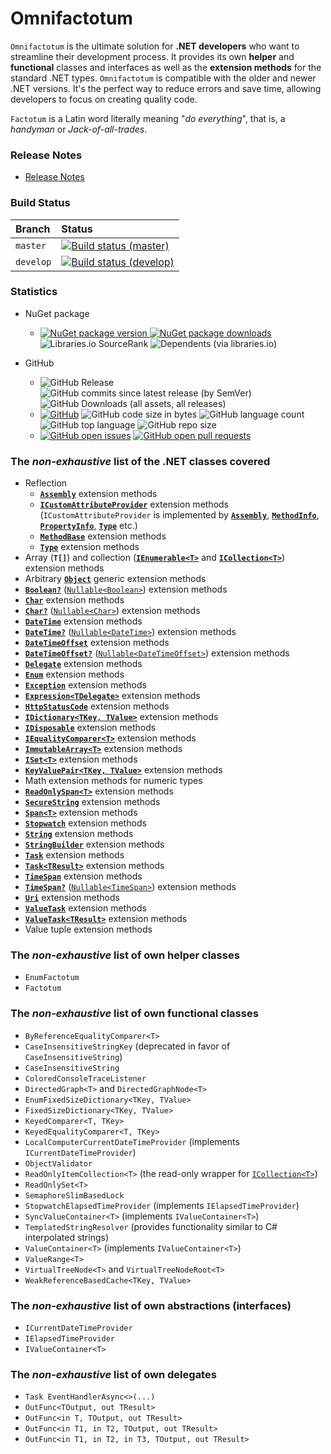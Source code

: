 ﻿# Omnifactotum

`Omnifactotum` is the ultimate solution for **.NET developers** who want to streamline their development process. It provides its own **helper** and **functional** classes and interfaces as well as the **extension methods** for the standard .NET types. `Omnifactotum` is compatible with the older and newer .NET versions. It's the perfect way to reduce errors and save time, allowing developers to focus on creating quality code.

`Factotum` is a Latin word literally meaning "*do everything*", that is, a *handyman* or *Jack-of-all-trades*.

### Release Notes

- [Release Notes](./src/Omnifactotum.ReleaseNotes.md)

### Build Status
| Branch    | Status                                                                                                                                                                                        |
|:----------|:----------------------------------------------------------------------------------------------------------------------------------------------------------------------------------------------|
| `master`  | [![Build status (master)](https://ci.appveyor.com/api/projects/status/8kcys4vgvk1cd1gg/branch/master?svg=true)](https://ci.appveyor.com/project/HarinezumiSama/omnifactotum/branch/master)    |
| `develop` | [![Build status (develop)](https://ci.appveyor.com/api/projects/status/8kcys4vgvk1cd1gg/branch/develop?svg=true)](https://ci.appveyor.com/project/HarinezumiSama/omnifactotum/branch/develop) |

### Statistics

- NuGet package
  - [![NuGet package version](https://img.shields.io/nuget/v/Omnifactotum.svg) ![NuGet package downloads](https://img.shields.io/nuget/dt/Omnifactotum.svg)](https://www.nuget.org/packages/Omnifactotum/) ![Libraries.io SourceRank](https://img.shields.io/librariesio/sourcerank/nuget/Omnifactotum) ![Dependents (via libraries.io)](https://img.shields.io/librariesio/dependents/nuget/Omnifactotum)

- GitHub
  - ![GitHub Release](https://img.shields.io/github/v/release/HarinezumiSama/Omnifactotum)
     ![GitHub commits since latest release (by SemVer)](https://img.shields.io/github/commits-since/HarinezumiSama/Omnifactotum/latest) ![GitHub Downloads (all assets, all releases)](https://img.shields.io/github/downloads/HarinezumiSama/Omnifactotum/total)
  - [![GitHub](https://img.shields.io/github/license/HarinezumiSama/Omnifactotum)](https://github.com/HarinezumiSama/Omnifactotum/blob/master/LICENSE) ![GitHub code size in bytes](https://img.shields.io/github/languages/code-size/HarinezumiSama/Omnifactotum) ![GitHub language count](https://img.shields.io/github/languages/count/HarinezumiSama/Omnifactotum) ![GitHub top language](https://img.shields.io/github/languages/top/HarinezumiSama/Omnifactotum) ![GitHub repo size](https://img.shields.io/github/repo-size/HarinezumiSama/Omnifactotum)
  - [![GitHub open issues](https://img.shields.io/github/issues-raw/HarinezumiSama/Omnifactotum)](https://github.com/HarinezumiSama/Omnifactotum/issues?q=is%3Aissue+is%3Aopen) [![GitHub open pull requests](https://img.shields.io/github/issues-pr-raw/HarinezumiSama/Omnifactotum)](https://github.com/HarinezumiSama/Omnifactotum/pulls?q=is%3Apr+is%3Aopen)

### The *non-exhaustive* list of the .NET classes covered

- Reflection
  - [**`Assembly`**](https://docs.microsoft.com/en-us/dotnet/api/system.reflection.assembly) extension methods
  - [**`ICustomAttributeProvider`**](https://docs.microsoft.com/en-us/dotnet/api/system.reflection.icustomattributeprovider) extension methods (`ICustomAttributeProvider` is implemented by [**`Assembly`**](https://docs.microsoft.com/en-us/dotnet/api/system.reflection.assembly), [**`MethodInfo`**](https://docs.microsoft.com/en-us/dotnet/api/system.reflection.methodinfo), [**`PropertyInfo`**](https://docs.microsoft.com/en-us/dotnet/api/system.reflection.propertyinfo), [**`Type`**](https://docs.microsoft.com/en-us/dotnet/api/system.type) etc.)
  - [**`MethodBase`**](https://docs.microsoft.com/en-us/dotnet/api/system.reflection.methodbase) extension methods
  - [**`Type`**](https://docs.microsoft.com/en-us/dotnet/api/system.type) extension methods
- Array (**`T[]`**) and collection ([**`IEnumerable<T>`**](https://docs.microsoft.com/en-us/dotnet/api/system.collections.generic.ienumerable-1) and [**`ICollection<T>`**](https://docs.microsoft.com/en-us/dotnet/api/system.collections.generic.icollection-1)) extension methods
- Arbitrary [**`Object`**](https://docs.microsoft.com/en-us/dotnet/api/system.object) generic extension methods
- [**`Boolean?`**](https://docs.microsoft.com/en-us/dotnet/api/system.boolean) ([`Nullable<Boolean>`](https://docs.microsoft.com/en-us/dotnet/api/system.nullable-1)) extension methods
- [**`Char`**](https://docs.microsoft.com/en-us/dotnet/api/system.char) extension methods
- [**`Char?`**](https://docs.microsoft.com/en-us/dotnet/api/system.char) ([`Nullable<Char>`](https://docs.microsoft.com/en-us/dotnet/api/system.nullable-1)) extension methods
- [**`DateTime`**](https://docs.microsoft.com/en-us/dotnet/api/system.datetime) extension methods
- [**`DateTime?`**](https://docs.microsoft.com/en-us/dotnet/api/system.datetime) ([`Nullable<DateTime>`](https://docs.microsoft.com/en-us/dotnet/api/system.nullable-1)) extension methods
- [**`DateTimeOffset`**](https://docs.microsoft.com/en-us/dotnet/api/system.datetimeoffset) extension methods
- [**`DateTimeOffset?`**](https://docs.microsoft.com/en-us/dotnet/api/system.datetimeoffset) ([`Nullable<DateTimeOffset>`](https://docs.microsoft.com/en-us/dotnet/api/system.nullable-1)) extension methods
- [**`Delegate`**](https://docs.microsoft.com/en-us/dotnet/api/system.delegate) extension methods
- [**`Enum`**](https://docs.microsoft.com/en-us/dotnet/api/system.enum) extension methods
- [**`Exception`**](https://docs.microsoft.com/en-us/dotnet/api/system.exception) extension methods
- [**`Expression<TDelegate>`**](https://docs.microsoft.com/en-us/dotnet/api/system.linq.expressions.expression-1) extension methods
- [**`HttpStatusCode`**](https://docs.microsoft.com/en-us/dotnet/api/system.net.httpstatuscode) extension methods
- [**`IDictionary<TKey, TValue>`**](https://docs.microsoft.com/en-us/dotnet/api/system.collections.generic.idictionary-2) extension methods
- [**`IDisposable`**](https://docs.microsoft.com/en-us/dotnet/api/system.idisposable) extension methods
- [**`IEqualityComparer<T>`**](https://docs.microsoft.com/en-us/dotnet/api/system.collections.generic.iequalitycomparer-1) extension methods
- [**`ImmutableArray<T>`**](https://learn.microsoft.com/en-us/dotnet/api/system.collections.immutable.immutablearray-1) extension methods
- [**`ISet<T>`**](https://docs.microsoft.com/en-us/dotnet/api/system.collections.generic.iset-1) extension methods
- [**`KeyValuePair<TKey, TValue>`**](https://learn.microsoft.com/en-us/dotnet/api/system.collections.generic.keyvaluepair-2) extension methods
- Math extension methods for numeric types
- [**`ReadOnlySpan<T>`**](https://docs.microsoft.com/en-us/dotnet/api/system.readonlyspan-1) extension methods
- [**`SecureString`**](https://docs.microsoft.com/en-us/dotnet/api/system.security.securestring) extension methods
- [**`Span<T>`**](https://docs.microsoft.com/en-us/dotnet/api/system.span-1) extension methods
- [**`Stopwatch`**](https://docs.microsoft.com/en-us/dotnet/api/system.diagnostics.stopwatch) extension methods
- [**`String`**](https://docs.microsoft.com/en-us/dotnet/api/system.string) extension methods
- [**`StringBuilder`**](https://docs.microsoft.com/en-us/dotnet/api/system.text.stringbuilder) extension methods
- [**`Task`**](https://docs.microsoft.com/en-us/dotnet/api/system.threading.tasks.task) extension methods
- [**`Task<TResult>`**](https://docs.microsoft.com/en-us/dotnet/api/system.threading.tasks.task-1) extension methods
- [**`TimeSpan`**](https://docs.microsoft.com/en-us/dotnet/api/system.timespan) extension methods
- [**`TimeSpan?`**](https://docs.microsoft.com/en-us/dotnet/api/system.timespan) ([`Nullable<TimeSpan>`](https://docs.microsoft.com/en-us/dotnet/api/system.nullable-1)) extension methods
- [**`Uri`**](https://docs.microsoft.com/en-us/dotnet/api/system.uri) extension methods
- [**`ValueTask`**](https://docs.microsoft.com/en-us/dotnet/api/system.threading.tasks.valuetask) extension methods
- [**`ValueTask<TResult>`**](https://docs.microsoft.com/en-us/dotnet/api/system.threading.tasks.valuetask-1) extension methods
- Value tuple extension methods

### The *non-exhaustive* list of own helper classes

- `EnumFactotum`
- `Factotum`

### The *non-exhaustive* list of own functional classes

- `ByReferenceEqualityComparer<T>`
- `CaseInsensitiveStringKey` (deprecated in favor of `CaseInsensitiveString`)
- `CaseInsensitiveString`
- `ColoredConsoleTraceListener`
- `DirectedGraph<T>` and `DirectedGraphNode<T>`
- `EnumFixedSizeDictionary<TKey, TValue>`
- `FixedSizeDictionary<TKey, TValue>`
- `KeyedComparer<T, TKey>`
- `KeyedEqualityComparer<T, TKey>`
- `LocalComputerCurrentDateTimeProvider` (implements `ICurrentDateTimeProvider`)
- `ObjectValidator`
- `ReadOnlyItemCollection<T>` (the read-only wrapper for [`ICollection<T>`](https://docs.microsoft.com/en-us/dotnet/api/system.collections.generic.icollection-1))
- `ReadOnlySet<T>`
- `SemaphoreSlimBasedLock`
- `StopwatchElapsedTimeProvider` (implements `IElapsedTimeProvider`)
- `SyncValueContainer<T>` (implements `IValueContainer<T>`)
- `TemplatedStringResolver` (provides functionality similar to C# interpolated strings)
- `ValueContainer<T>` (implements `IValueContainer<T>`)
- `ValueRange<T>`
- `VirtualTreeNode<T>` and `VirtualTreeNodeRoot<T>`
- `WeakReferenceBasedCache<TKey, TValue>`

### The *non-exhaustive* list of own abstractions (interfaces)

- `ICurrentDateTimeProvider`
- `IElapsedTimeProvider`
- `IValueContainer<T>`

### The *non-exhaustive* list of own delegates

- `Task EventHandlerAsync<>(...)`
- `OutFunc<TOutput, out TResult>`
- `OutFunc<in T, TOutput, out TResult>`
- `OutFunc<in T1, in T2, TOutput, out TResult>`
- `OutFunc<in T1, in T2, in T3, TOutput, out TResult>`
